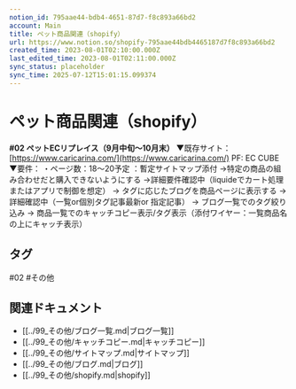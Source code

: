 ```yaml
---
notion_id: 795aae44-bdb4-4651-87d7-f8c893a66bd2
account: Main
title: ペット商品関連（shopify）
url: https://www.notion.so/shopify-795aae44bdb4465187d7f8c893a66bd2
created_time: 2023-08-01T02:10:00.000Z
last_edited_time: 2023-08-01T02:11:00.000Z
sync_status: placeholder
sync_time: 2025-07-12T15:01:15.099374
---
```

# ペット商品関連（shopify）

**#02 ペットECリプレイス（9月中旬～10月末）**
▼既存サイト：　[https://www.caricarina.com/](https://www.caricarina.com/)
PF: EC CUBE
▼要件：
・ページ数：18～20予定 ：暫定サイトマップ添付
→特定の商品の組み合わせだと購入できないようにする
→詳細要件確認中（liquideでカート処理またはアプリで制御を想定）
→ タグに応じたブログを商品ページに表示する
→詳細確認中（一覧or個別タグ記事最新or 指定記事）
→ ブログ一覧でのタグ絞り込み
→ 商品一覧でのキャッチコピー表示/タグ表示（添付ワイヤー：一覧商品名の上にキャッチ表示）

## タグ

#02 #その他 

## 関連ドキュメント

- [[../99_その他/ブログ一覧.md|ブログ一覧]]
- [[../99_その他/キャッチコピー.md|キャッチコピー]]
- [[../99_その他/サイトマップ.md|サイトマップ]]
- [[../99_その他/ブログ.md|ブログ]]
- [[../99_その他/shopify.md|shopify]]
